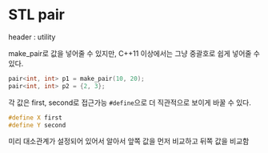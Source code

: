 # STL pair
header : utility

make_pair로 값을 넣어줄 수 있지만,
C++11 이상에서는 그냥 중괄호로 쉽게 넣어줄 수 있다.
```cpp
pair<int, int> p1 = make_pair(10, 20);
pair<int, int> p2 = {2, 3};
```

각 값은 first, second로 접근가능
`#define`으로 더 직관적으로 보이게 바꿀 수 있다. 
```cpp
#define X first
#define Y second
```

미리 대소관계가 설정되어 있어서 알아서 앞쪽 값을 먼저 비교하고 뒤쪽 값을 비교함

